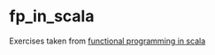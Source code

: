 # fp_in_scala

Exercises taken from [functional programming in scala](https://www.manning.com/books/functional-programming-in-scala)
